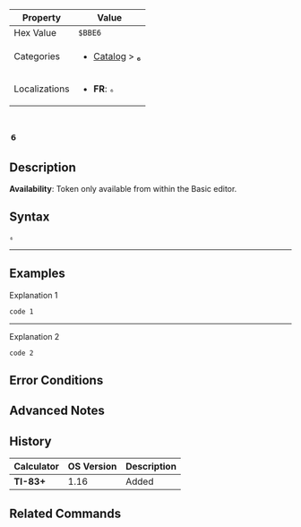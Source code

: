 | Property      | Value |
|---------------|-------|
| Hex Value     | `$BBE6`|
| Categories    | <ul><li>[Catalog](../categories/Catalog.md) > [₆](../categories/Catalog.md#₆)</li></ul> |
| Localizations | <ul><li><b>FR</b>: `₆`</li></ul> |

# `₆`

## Description



<b>Availability</b>: Token only available from within the Basic editor.

## Syntax
`₆`

<hr>

## Examples

Explanation 1
```ti-basic
code 1
```
---
Explanation 2
```ti-basic
code 2
```

## Error Conditions


## Advanced Notes


## History
| Calculator | OS Version | Description |
|------------|------------|-------------|
| <b>TI-83+</b> | 1.16 | Added

## Related Commands

    
